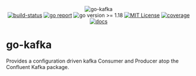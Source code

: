 <div align="center" style="margin-bottom:20px">
  <img src=".assets/banner.png" alt="go-kafka" />
  <div align="center">
    <a href="https://github.com/blugnu/kafka/actions/workflows/qa.yml"><img alt="build-status" src="https://github.com/blugnu/kafka/actions/workflows/qa.yml/badge.svg?branch=master&style=flat-square"/></a>
    <a href="https://goreportcard.com/report/github.com/blugnu/kafka" ><img alt="go report" src="https://goreportcard.com/badge/github.com/blugnu/kafka"/></a>
    <a><img alt="go version >= 1.18" src="https://img.shields.io/badge/go%20version-%3E=1.18-61CFDD.svg?style=flat-square"/></a>
    <a href="https://github.com/blugnu/kafka/blob/master/LICENCE"><img alt="MIT License" src="https://img.shields.io/github/license/blugnu/go-kafka?color=%234275f5&style=flat-square"/></a>
    <a href="https://coveralls.io/github/blugnu/go-kafka?branch=master"><img alt="coverage" src="https://img.shields.io/coveralls/github/blugnu/go-kafka?style=flat-square"/></a>
    <a href="https://pkg.go.dev/github.com/blugnu/kafka"><img alt="docs" src="https://pkg.go.dev/badge/github.com/blugnu/kafka"/></a>
  </div>
</div>

# go-kafka

Provides a configuration driven kafka Consumer and Producer atop the Confluent Kafka package.
